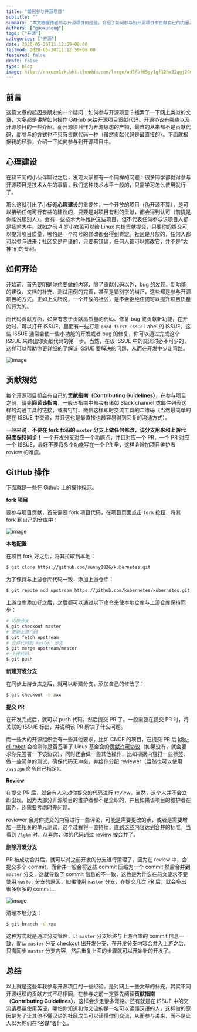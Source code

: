 ```yaml
---
title: "如何参与开源项目"
subtitle: ""
summary: "本文根据作者参与开源项目的经验，介绍了如何参与到开源项目中贡献自己的力量。"
authors: ["guoxudong"]
tags: ["开源"]
categories: ["开源"]
date: 2020-05-20T11:12:59+08:00
lastmod: 2020-05-20T11:12:59+08:00
featured: false
draft: false
type: blog
image: http://rnxuex1zk.bkt.clouddn.com/large/ad5fbf65gy1gf12hx32qgj20m40bmq2z.jpg
---
```

## 前言

这篇文章的起因是朋友的一个疑问：如何参与开源项目？搜索了一下网上类似的文章，大多都是讲解如何操作 GitHub 来给开源项目贡献代码、开源协议有哪些以及开源项目的一些介绍。而开源项目作为开源思想的产物，最难的从来都不是贡献代码，而参与的方式也不只有贡献代码一种（虽然贡献代码是最直接的）。下面就根据我的经验，介绍一下如何参与到开源项目中。

## 心理建设

在和不同的小伙伴聊过之后，发现大家都有一个同样的问题：很多同学都觉得参与开源项目是技术大牛的事情，我们这种技术水平一般的，只需学习怎么使用就行了。

那么这就引出了小标题**心理建设**的重要性，一个开放的项目（伪开源不算），是可以接纳任何可行有益的建议的，只要是对项目有利的贡献，都会得到认可（前提是你能说服别人）。会有一些技术大牛维护这些项目，但不代表任何参与该项目人都是技术大牛，就如之前 4 岁小女孩可以给 Linux 内核贡献提交，只要你的提交可以提升项目质量，哪怕是一个符号的修改都会得到肯定。社区是开放的，任何人都可以参与进来；社区又是严谨的，只要有错误，任何人都可以修改它，并不是“大神”们的专利。

## 如何开始

开始前，首先要明确你想要做的内容，除了贡献代码以外，bug 的发现、新功能的建议、文档的补充、测试用例的完善，甚至是错别字的纠正，这些都是参与开源项目的方式。正如上文所说，一个开放的社区，是不会拒绝任何可以提升项目质量的行为的。

而代码贡献方面，如果有志于贡献高质量的代码、修复 bug 或贡献新功能，在开始时，可以打开 ISSUE，里面有一些打着 `good first issue` Label 的 ISSUE，这些 ISSUE 通常会使一些小功能的开发或者 bug 的修复，你可以通过完成这个 ISSUE 来踏出你贡献代码的第一步。当然，在该 ISSUE 中的交流时必不可少的，这样可以帮助你更详细的了解该 ISSUE 要解决的问题，从而在开发中少走弯路。

![image](http://rnxuex1zk.bkt.clouddn.com/large/ad5fbf65gy1gf0ylqtijgj20sx0bjabu.jpg)

## 贡献规范

每个开源项目都会有自己的**贡献指南（Contributing Guidelines）**，在参与项目之前，请先**阅读该指南**，一般该指南中都会有诸如 Slack channel 或邮件列表这样的沟通工具的链接，或者钉钉、微信这样即时交流工具的二维码（当然最简单的是在 ISSUE 中交流，并且这也是最直接也最容易得到回复的沟通方式）。

一般来说，**不要在 fork 代码的 `master` 分支上做任何修改，该分支用来和上游代码库保持同步！** 一个开发分支对应一个功能点，并且对应一个 PR，一个 PR 对应一个 ISSUE，最好不要将多个功能写在一个 PR 里，这样会增加项目维护者 review 的难度。

## GitHub 操作

下面就是一些在 Github 上的操作规范。

**fork 项目**

要参与项目贡献，首先需要 fork 项目代码，在项目页面点击 `fork` 按钮，将其 fork 到自己的仓库中：

![image](http://rnxuex1zk.bkt.clouddn.com/large/ad5fbf65gy1gf05j7h9uzj20ty07ywfd.jpg)

**本地配置**

在项目 fork 好之后，将其拉取到本地：

```bash
$ git clone https://github.com/sunny0826/kubernetes.git
```

为了保持与上游仓库代码一致，添加上游仓库：

```bash
$ git remote add upstream https://github.com/kubernetes/kubernetes.git
```

上游仓库添加好之后，之后都可以通过以下命令来使本地仓库与上游仓库保持同步：

```bash
# 切换分支
$ git checkout master
# 更新上游代码
$ git fetch upstream
# 合并代码到 master 分支
$ git merge upstream/master
# 上传代码
$ git push
```

**新建开发分支**

在同步上游仓库之后，就可以新建分支，添加自己的修改了：

```bash
$ git checkout -b xxx
```

**提交 PR**

在开发完成后，就可以 push 代码，然后提交 PR 了。一般需要在提交 PR 时，将关联的 ISSUE 标出，并说明该 PR 解决了什么问题。

而一些大的开源组织会有一些其他要求，比如 CNCF 的项目，在提交 PR 后 [k8s-ci-robot](https://github.com/k8s-ci-robot) 会检测你是否签署了 Linux 基金会的[贡献许可协议](https://identity.linuxfoundation.org/projects/cncf)（如果没有，就会要求你先签署一下该协议），同时还会做一些其他操作，比如根据内容打一些标签、做一些简单的测试，确保代码无冲突，并给你分配 reviewer（当然也可以使用 `/assign` 命令自己指定）。

**Review**

在提交 PR 后，就会有人来对你提交的代码进行 review。当然，这个人并不会立即出现，因为大部分开源项目的维护者都不是全职的，并且如果该项目的维护者在国外，还需要考虑时差问题。

reviewer 会对你提交的内容进行一些评论，可能是需要更改的点，或者是需要增加一些相关的单元测试，这个过程将一直持续，直到这些内容达到合并的标准，当看到 `/lgtm` 时，恭喜你，你的代码通过 review 被合并了。

**删除开发分支**

PR 被成功合并后，就可以对之前开发的分支进行清理了，因为在 review 中，会提交多个 commit，而合并一般会将这些 commit 压缩为一个 commit 然后合并到 `master` 分支，这就导致了 commit 信息的不一致，这也是为什么在前文要求不要使用 `master` 分支的原因，如果使用 `master` 分支，在提交几次 PR 后，就会多出很多很多的 commit...

![image](http://rnxuex1zk.bkt.clouddn.com/large/ad5fbf65gy1gf07ejzdglj20mb04fdg6.jpg)

清理本地分支：

```bash
$ git branch -d xxx
```

这种方式就是通过分支管理，让 `master` 分支始终与上游仓库的 commit 信息一致，而从 `master` 分支 checkout 出开发分支，在开发分支内容合并入上游之后，只需同步 `master` 分支内容，然后重复上面的步骤就可以开始新的开发了。

## 总结

以上就是这些年我参与开源项目的一些经验，是对网上一些文章的补充，其实不同开源组织的贡献方式不尽相同，在参与之前一定要先阅读**贡献指南（Contributing Guidelines）**，这样会少走很多弯路。还有就是在 ISSUE 中的交流请尽量使用英语，哪怕你知道和你交流的是一名可以读懂汉语的人，这样做的原因是为了让其他不懂汉语的社区成员可以读懂你们交流，从而参与进来，而不是让人以为你们在“密谋”着什么。

